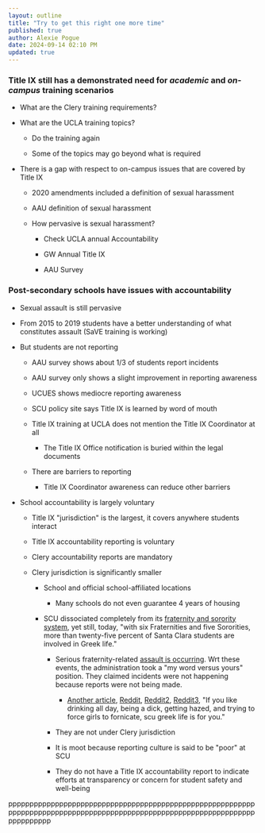 ```yaml
---
layout: outline
title: "Try to get this right one more time"
published: true
author: Alexie Pogue
date: 2024-09-14 02:10 PM
updated: true
---
```



### Title IX still has a demonstrated need for *academic* and *on-campus* training scenarios 

- What are the Clery training requirements?

- What are the UCLA training topics?

	- Do the training again

	- Some of the topics may go beyond what is required

- There is a gap with respect to on-campus issues that are covered by Title IX

	- 2020 amendments included a definition of sexual harassment 

	- AAU definition of sexual harassment 

	- How pervasive is sexual harassment?

		- Check UCLA annual Accountability 

		- GW Annual Title IX

		- AAU Survey 

### Post-secondary schools have issues with accountability 

- Sexual assault is still pervasive 

- From 2015 to 2019 students have a better understanding of what constitutes assault (SaVE training is working)

- But students are not reporting 

	- AAU survey shows about 1/3 of students report incidents

	- AAU survey only shows a slight improvement in reporting awareness

	- UCUES shows mediocre reporting awareness

	- SCU policy site says Title IX is learned by word of mouth

	- Title IX training at UCLA does not mention the Title IX Coordinator at all 

		- The Title IX Office notification is buried within the legal documents

	- There are barriers to reporting

		- Title IX Coordinator awareness can reduce other barriers

- School accountability is largely voluntary

	- Title IX "jurisdiction" is the largest, it covers anywhere students interact

	- Title IX accountability reporting is voluntary

	- Clery accountability reports are mandatory 

	- Clery jurisdiction is significantly smaller 

		- School and official school-affiliated locations

			- Many schools do not even guarantee 4 years of housing 

		- SCU dissociated completely from its [fraternity and sorority system](https://dh.scu.edu/exhibits/exhibits/show/greeklifescu), yet still, today, "with six Fraternities and five Sororities, more than twenty-five percent of Santa Clara students are involved in Greek life."

			- Serious fraternity-related [assault is occurring](https://www.mercurynews.com/2021/10/04/santa-clara-university-students-demand-action-from-school-after-multiple-sexual-assault-allegations/amp/). Wrt these events, the administration took a "my word versus yours" position. They claimed incidents were not happening because reports were not being made. 

				- [Another article](https://www.ktvu.com/news/sexual-assaults-go-largely-unreported-santa-clara-university-and-students-talk-disparity-in-numbers), [Reddit](https://www.reddit.com/r/SCU/comments/12snkpf/how_bad_is_sexual_assault_at_scu/), [Reddit2](https://www.reddit.com/r/SCU/comments/17yppxz/give_it_to_me_straight_how_is_scu_i_need_the_real/), [Reddit3](https://www.reddit.com/r/SCU/comments/el64lo/greek_life_reputation/), "If you like drinking all day, being a dick, getting hazed, and trying to force girls to fornicate, scu greek life is for you." 
			
			- They are not under Clery jurisdiction 

			- It is moot because reporting culture is said to be "poor" at SCU

			- They do not have a Title IX accountability report to indicate efforts at transparency or concern for student safety and well-being 


pppppppppppppppppppppppppppppppppppppppppppppppppppppppppppppppppppppppppppppppppppppppppppppppppppppppppppppppppppppppppppppp